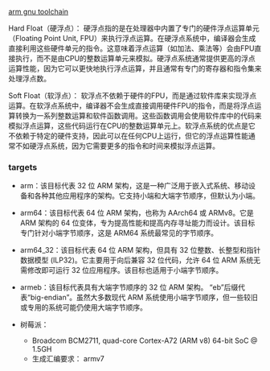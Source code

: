 
[arm gnu toolchain](https://developer.arm.com/downloads/-/arm-gnu-toolchain-downloads)

Hard Float（硬浮点）：
硬浮点指的是在处理器中内置了专门的硬件浮点运算单元（Floating Point Unit, FPU）来执行浮点运算。在硬浮点系统中，编译器会生成直接利用这些硬件单元的指令。这意味着浮点运算（如加法、乘法等）会由FPU直接执行，而不是由CPU的整数运算单元来模拟。硬浮点系统通常提供更高的浮点运算性能，因为它可以更快地执行浮点运算，并且通常有专门的寄存器和指令集来处理浮点数。

Soft Float（软浮点）：
软浮点不依赖于硬件的FPU，而是通过软件库来实现浮点运算。在软浮点系统中，编译器不会生成直接调用硬件FPU的指令，而是将浮点运算转换为一系列整数运算和软件函数调用。这些函数调用会使用软件库中的代码来模拟浮点运算，这些代码运行在CPU的整数运算单元上。软浮点系统的优点是它不依赖于特定的硬件支持，因此可以在任何CPU上运行，但它的浮点运算性能通常不如硬浮点系统，因为它需要更多的指令和时间来模拟浮点运算。


### targets
- arm：该目标代表 32 位 ARM 架构，这是一种广泛用于嵌入式系统、移动设备和各种其他应用程序的架构。它支持小端和大端字节顺序，但默认为小端。
- arm64：该目标代表 64 位 ARM 架构，也称为 AArch64 或 ARMv8。它是 ARM 架构的 64 位变体，专为提高性能和提高内存寻址能力而设计。该目标专门针对小端字节顺序，这是 ARM64 系统最常见的字节顺序。
- arm64_32：该目标代表 64 位 ARM 架构，但具有 32 位整数、长整型和指针数据模型 (ILP32)。它主要用于向后兼容 32 位代码，允许 64 位 ARM 系统无需修改即可运行 32 位应用程序。该目标也适用于小端字节顺序。
- armeb：该目标代表具有大端字节顺序的 32 位 ARM 架构。 “eb”后缀代表“big-endian”。虽然大多数现代 ARM 系统使用小端字节顺序，但一些较旧或专用的系统可能仍使用大端字节顺序。

- 树莓派：
  - Broadcom BCM2711, quad-core Cortex-A72 (ARM v8) 64-bit SoC @ 1.5GH
  - 生成汇编要求： armv7